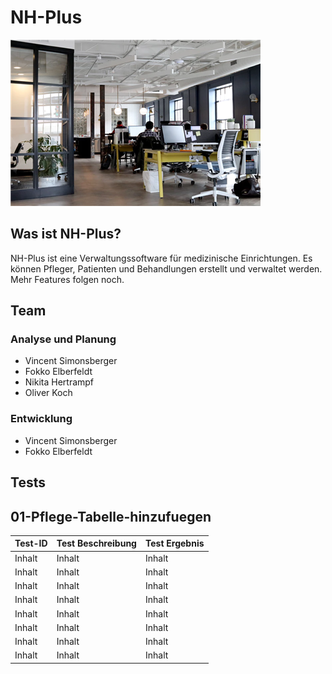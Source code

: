 # NH-Plus #

![Startup Buero](src/main/resources/images/startup-buero.png)

## Was ist NH-Plus? ##

NH-Plus ist eine Verwaltungssoftware für medizinische Einrichtungen. Es können Pfleger, Patienten und Behandlungen erstellt und verwaltet werden. Mehr Features folgen noch.

## Team ##

### Analyse und Planung ###

- Vincent Simonsberger
- Fokko Elberfeldt
- Nikita Hertrampf
- Oliver Koch

### Entwicklung ###

- Vincent Simonsberger
- Fokko Elberfeldt

## Tests ##

## 01-Pflege-Tabelle-hinzufuegen ##

Test-ID  | Test Beschreibung  |  Test Ergebnis
-------- | ------------------ | ---------------
Inhalt   | Inhalt             | Inhalt
Inhalt   | Inhalt             | Inhalt
Inhalt   | Inhalt             | Inhalt
Inhalt   | Inhalt             | Inhalt
Inhalt   | Inhalt             | Inhalt
Inhalt   | Inhalt             | Inhalt
Inhalt   | Inhalt             | Inhalt
Inhalt   | Inhalt             | Inhalt
